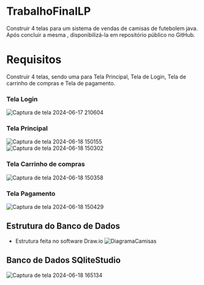 # TrabalhoFinalLP
Construir 4 telas para um sistema de vendas de camisas de futebolem java. Após concluir a mesma , disponibilizá-la em repositório público no GitHub.
# Requisitos
Construir 4 telas, sendo uma para Tela Principal, Tela de Login, Tela de carrinho de compras e Tela de pagamento.

### Tela Login
![Captura de tela 2024-06-17 210604](https://github.com/Gabriel-Koch-Nunes/TrabalhoFinalLP/assets/160144370/83761e1a-7501-4059-a4e3-c6196d5d9d8f)
### Tela Principal
![Captura de tela 2024-06-18 150155](https://github.com/Gabriel-Koch-Nunes/TrabalhoFinalLP/assets/160144370/e59fde98-1269-48f0-81e8-c94ba9286f54)
![Captura de tela 2024-06-18 150302](https://github.com/Gabriel-Koch-Nunes/TrabalhoFinalLP/assets/160144370/ef46f0e6-6a1c-4bac-8f4d-4751885e178a)
### Tela Carrinho de compras
![Captura de tela 2024-06-18 150358](https://github.com/Gabriel-Koch-Nunes/TrabalhoFinalLP/assets/160144370/a026c3ec-6f13-4ade-9f9c-bf816974c39d)
### Tela Pagamento
![Captura de tela 2024-06-18 150429](https://github.com/Gabriel-Koch-Nunes/TrabalhoFinalLP/assets/160144370/d2be0d3e-3426-46dd-86c6-69589b6e4de1)

## Estrutura do Banco de Dados
- Estrutura feita no software Draw.io
![DiagramaCamisas](https://github.com/Gabriel-Koch-Nunes/TrabalhoFinalLP/assets/160144370/41337900-21b6-482d-b4a9-6df20de0999d)

## Banco de Dados SQliteStudio
![Captura de tela 2024-06-18 165134](https://github.com/Gabriel-Koch-Nunes/TrabalhoFinalLP/assets/160144370/0b945651-a20c-4170-aa65-8373d491c669)
